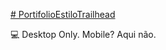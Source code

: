 [# PortifolioEstiloTrailhead](https://lucasbaierle.github.io/CVEstiloTrailhead/)

💻 Desktop Only.
Mobile? Aqui não. 
